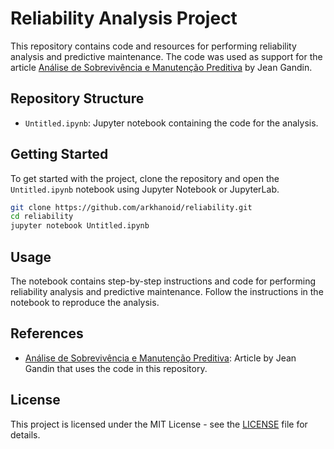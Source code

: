 # Reliability Analysis Project

This repository contains code and resources for performing reliability analysis and predictive maintenance. The code was used as support for the article [Análise de Sobrevivência e Manutenção Preditiva](https://www.linkedin.com/pulse/an%C3%A1lise-de-sobreviv%C3%AAncia-e-manuten%C3%A7%C3%A3o-preditiva-jean-gandin-h7ezf/?trackingId=bfPGoMNRQniF%2BKxcLVQ23Q%3D%3D) by Jean Gandin.

## Repository Structure

- `Untitled.ipynb`: Jupyter notebook containing the code for the analysis.

## Getting Started

To get started with the project, clone the repository and open the `Untitled.ipynb` notebook using Jupyter Notebook or JupyterLab.

```sh
git clone https://github.com/arkhanoid/reliability.git
cd reliability
jupyter notebook Untitled.ipynb
```

## Usage

The notebook contains step-by-step instructions and code for performing reliability analysis and predictive maintenance. Follow the instructions in the notebook to reproduce the analysis.

## References

- [Análise de Sobrevivência e Manutenção Preditiva](https://www.linkedin.com/pulse/an%C3%A1lise-de-sobreviv%C3%AAncia-e-manuten%C3%A7%C3%A3o-preditiva-jean-gandin-h7ezf/?trackingId=bfPGoMNRQniF%2BKxcLVQ23Q%3D%3D): Article by Jean Gandin that uses the code in this repository.

## License

This project is licensed under the MIT License - see the [LICENSE](LICENSE) file for details.
